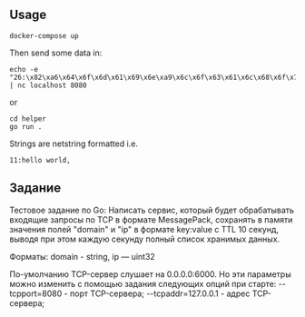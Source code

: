 ## Usage

```shell
docker-compose up
```

Then send some data in:
```shell
echo -e "26:\x82\xa6\x64\x6f\x6d\x61\x69\x6e\xa9\x6c\x6f\x63\x61\x6c\x68\x6f\x73\x74\xa2\x69\x70\xce\x7f\x00\x00\x01,24:\x82\xa6\x64\x6f\x6d\x61\x69\x6e\xab\x65\x78\x61\x6d\x70\x6c\x65\x2e\x63\x6f\x6d\xa2\x69\x70\x00," | nc localhost 8080
```

or

```shell
cd helper
go run .
```

Strings are netstring formatted i.e. 
```
11:hello world,
```

## Задание

Тестовое задание по Go:
Написать сервис, который будет обрабатывать входящие запросы по TCP в формате MessagePack, сохранять в памяти значения полей "domain" и "ip" в формате key:value с TTL 10 секунд, выводя при этом каждую секунду полный список хранимых данных.

Форматы: domain - string, ip — uint32

По-умолчанию TCP-сервер слушает на 0.0.0.0:6000. Но эти параметры можно изменить с помощью задания следующих опций при старте:
--tcpport=8080 - порт TCP-сервера;
--tcpaddr=127.0.0.1 - адрес TCP-сервера;